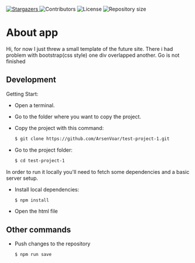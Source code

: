<p>
    <a href="https://github.com/ArsenVoar/test-project-1/stargazers">
      <img alt="Stargazers" src="https://img.shields.io/github/stars/ArsenVoar/test-project-1?color=blue">
    </a>
    <img alt="Contributors" src="https://img.shields.io/github/contributors/ArsenVoar/test-project-1?color=blue">
    <img alt="License" src="https://img.shields.io/github/license/ArsenVoar/test-project-1?color=blue">
    <img alt="Repository size" src="https://img.shields.io/github/repo-size/ArsenVoar/test-project-1?color=blue">
</p>

# About app

Hi, for now I just threw a small template of the future site. There i had problem with bootstrap(css style) one div overlapped another. Go is not finished

## Development

Getting Start:

- Open a terminal.
- Go to the folder where you want to copy the project.
- Copy the project with this command:

  ```sh
  $ git clone https://github.com/ArsenVoar/test-project-1.git
  ```

- Go to the project folder:

  ```sh
  $ cd test-project-1
  ```

In order to run it locally you'll need to fetch some dependencies and a basic server setup.

- Install local dependencies:

  ```sh
  $ npm install
  ```

- Open the html file

## Other commands

- Push changes to the repository

  ```sh
  $ npm run save
  ```
